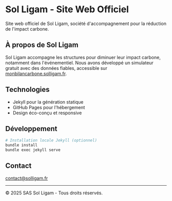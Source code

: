 # Sol Ligam - Site Web Officiel

Site web officiel de Sol Ligam, société d'accompagnement pour la réduction de l'impact carbone.

## À propos de Sol Ligam

Sol Ligam accompagne les structures pour diminuer leur impact carbone, notamment dans l'événementiel. 
Nous avons développé un simulateur gratuit avec des données fiables, accessible sur [monbilancarbone.solligam.fr](https://monbilancarbone.solligam.fr).

## Technologies

- Jekyll pour la génération statique
- GitHub Pages pour l'hébergement
- Design éco-conçu et responsive

## Développement

```bash
# Installation locale Jekyll (optionnel)
bundle install
bundle exec jekyll serve
```

## Contact

contact@solligam.fr

---
© 2025 SAS Sol Ligam - Tous droits réservés.